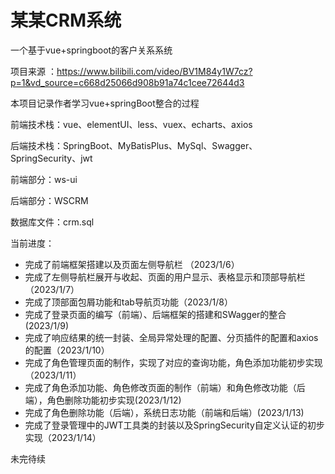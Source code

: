 # 某某CRM系统
一个基于vue+springboot的客户关系系统

项目来源 ：https://www.bilibili.com/video/BV1M84y1W7cz?p=1&vd_source=c668d25066d908b91a74c1cee72644d3

本项目记录作者学习vue+springBoot整合的过程

前端技术栈：vue、elementUI、less、vuex、echarts、axios

后端技术栈：SpringBoot、MyBatisPlus、MySql、Swagger、SpringSecurity、jwt

前端部分：ws-ui

后端部分：WSCRM

数据库文件：crm.sql

当前进度：

- 完成了前端框架搭建以及页面左侧导航栏 （2023/1/6）
- 完成了左侧导航栏展开与收起、页面的用户显示、表格显示和顶部导航栏 （2023/1/7）
- 完成了顶部面包屑功能和tab导航页功能（2023/1/8）
- 完成了登录页面的编写（前端）、后端框架的搭建和SWagger的整合(2023/1/9)
- 完成了响应结果的统一封装、全局异常处理的配置、分页插件的配置和axios的配置（2023/1/10）
- 完成了角色管理页面的制作，实现了对应的查询功能，角色添加功能初步实现（2023/1/11）
- 完成了角色添加功能、角色修改页面的制作（前端）和角色修改功能（后端），角色删除功能初步实现(2023/1/12)
- 完成了角色删除功能（后端），系统日志功能（前端和后端）(2023/1/13)
- 完成了登录管理中的JWT工具类的封装以及SpringSecurity自定义认证的初步实现（2023/1/14）

未完待续
